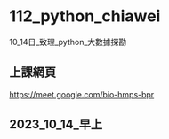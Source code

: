 # __112_python_chiawei__
10_14日_致理_python_大數據探勘

## 上課網頁
https://meet.google.com/bio-hmps-bpr

## 2023_10_14_早上

